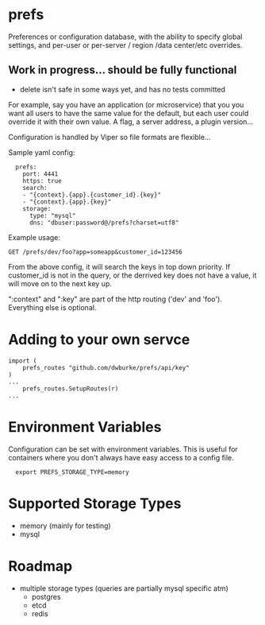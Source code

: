 # prefs
Preferences or configuration database, with the ability to specify
global settings, and per-user or per-server / region /data center/etc overrides.

## Work in progress... should be fully functional
- delete isn't safe in some ways yet, and has no tests committed

For example, say you have an application (or microservice) that you you want all
users to have the same value for the default, but each user could override it
with their own value.  A flag, a server address, a plugin version...

Configuration is handled by Viper so file formats are flexible...

Sample yaml config:

```
  prefs:
    port: 4441
    https: true
    search:
    - "{context}.{app}.{customer_id}.{key}"
    - "{context}.{app}.{key}"
    storage:
      type: "mysql"
      dns: "dbuser:password@/prefs?charset=utf8"
```

Example usage:

  `GET /prefs/dev/foo?app=someapp&customer_id=123456`

From the above config, it will search the keys in top down priority.  If 
customer_id is not in the query, or the derrived key does not have a value,
it will move on to the next key up.

":context" and ":key" are part of the http routing ('dev' and 'foo').
Everything else is optional.

# Adding to your own servce

```
import (
    prefs_routes "github.com/dwburke/prefs/api/key"
)
...
    prefs_routes.SetupRoutes(r)
...

```

# Environment Variables

Configuration can be set with environment variables.  This is useful for containers where
you don't always have easy access to a config file.


```
  export PREFS_STORAGE_TYPE=memory
```


# Supported Storage Types
- memory (mainly for testing)
- mysql

# Roadmap
- multiple storage types (queries are partially mysql specific atm)
  - postgres
  - etcd
  - redis
